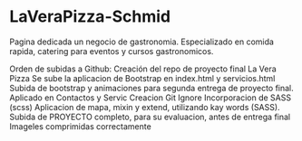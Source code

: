 # LaVeraPizza-Schmid
Pagina dedicada un negocio de gastronomia. 
Especializado en comida rapida, catering para eventos y cursos gastronomicos.

Orden de subidas a Github:
Creación del repo de proyecto final La Vera Pizza
Se sube la aplicacion de Bootstrap en index.html y servicios.html
Subida de bootstrap y animaciones para segunda entrega de proyecto final. Aplicado en Contactos y Servic 
Creacion Git Ignore
Incorporacion de SASS (scss)
Aplicacion de mapa, mixin y extend, utilizando kay words (SASS).
Subida de PROYECTO completo, para su evaluacion, antes de entrega final
Imageles comprimidas correctamente
